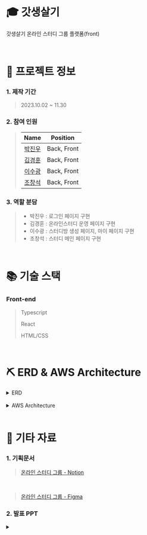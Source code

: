 # 🎓 갓생살기

갓생살기 온라인 스터디 그룹 플랫폼(front)

<br />

# 📄 프로젝트 정보

### 1. 제작 기간

> 2023.10.02 ~ 11.30

### 2. 참여 인원
> |                    Name                    |  Position   |
> | :----------------------------------------: | :---------: |
> | [박진우](https://github.com/skinlotion)    | Back, Front |
> | [김경훈](https://github.com/statkkh)       | Back, Front |
> | [이수광](https://github.com/soso1461)      | Back, Front |
> | [조창석](https://github.com/changseokjo)   | Back, Front |

### 3. 역할 분담

> - 박진우 : 로그인 페이지 구현
> - 김경훈 : 온라인스터디 운영 페이지 구현
> - 이수광 : 스터디방 생성 페이지, 마이 페이지 구현
> - 조창석 : 스터디 메인 페이지 구현

<br />

# 📚 기술 스택

### Front-end

> Typescript
> 
> React
>
> HTML/CSS

<br />

 # ⛏ ERD & AWS Architecture

<details>
  <summary>ERD</summary>
  <div markdown="1" style="padding-left: 15px;">
    <img src = "https://github.com/godlife-onlinestudy-project/godlife-onlinestudy-project-back/assets/72859594/06681e1b-d30d-4951-a543-e5750b8ae0de" />
  </div>
</details>

<br />

<details>
  <summary>AWS Architecture</summary>
  <div markdown="1" style="padding-left: 15px;">
    <img src = "https://github.com/godlife-onlinestudy-project/godlife-onlinestudy-project-back/assets/72859594/ceca2582-f7ff-4a2e-9a10-8531f2a64c7d" />
  </div>
</details>

<br />

# 📁 기타 자료

### 1. 기획문서

> [온라인 스터디 그룹 - Notion](https://www.notion.so/3a9188e2868945f49ff70362616648a1)
 
<br />

> [온라인 스터디 그룹 - Figma](https://www.figma.com/file/OiGiRguaxpBkxSHiNJlF04/%EC%98%A8%EB%9D%BC%EC%9D%B8-%EC%8A%A4%ED%84%B0%EB%94%94%EA%B7%B8%EB%A3%B9-%ED%94%8C%EB%9E%AB%ED%8F%BC-%EC%84%9C%EB%B9%84%EC%8A%A4?type=design&node-id=0-1&mode=design&t=xFiIfqgo2J7oKsXQ-0)

### 2. 발표 PPT
<details>
 <summary></summary>
 <div markdown="1" style="padding-left: 15px;">
  <img src = "https://github.com/godlife-onlinestudy-project/godlife-onlinestudy-project-back/assets/72859594/8a07681f-06d3-4884-96d2-62aac9edd412"/>
  <img src = "https://github.com/godlife-onlinestudy-project/godlife-onlinestudy-project-back/assets/72859594/abf53b13-f144-4644-940d-6495f5d6b626"/>
  <img src = "https://github.com/godlife-onlinestudy-project/godlife-onlinestudy-project-back/assets/72859594/70667ee8-10c1-4a25-9ab9-2385aab4b270"/>
  <img src = "https://github.com/godlife-onlinestudy-project/godlife-onlinestudy-project-back/assets/72859594/49a900f6-26a1-4481-8648-c0a116649b45"/>
  <img src = "https://github.com/godlife-onlinestudy-project/godlife-onlinestudy-project-back/assets/72859594/a46a6d22-e24d-4087-bb63-f8d076d1808d"/>
  <img src = "https://github.com/godlife-onlinestudy-project/godlife-onlinestudy-project-back/assets/72859594/64db5429-9922-43ad-bd72-47f42617fdd2"/>
  <img src = "https://github.com/godlife-onlinestudy-project/godlife-onlinestudy-project-back/assets/72859594/b6b1200b-7bef-48ff-aa87-9cf30165ee31"/>
  <img src = "https://github.com/godlife-onlinestudy-project/godlife-onlinestudy-project-back/assets/72859594/4a2a2392-157c-4d98-9c3d-ed86d2014026"/>
  <img src = "https://github.com/godlife-onlinestudy-project/godlife-onlinestudy-project-back/assets/72859594/eb1754ae-dae9-4246-b7c4-c578cac2c9ad"/>
  <img src = "https://github.com/godlife-onlinestudy-project/godlife-onlinestudy-project-back/assets/72859594/1b280845-f25c-46e2-a8a3-4adf943d6cc3"/>
  <img src = "https://github.com/godlife-onlinestudy-project/godlife-onlinestudy-project-back/assets/72859594/f8036fb3-e9a8-485e-a7eb-9f236af9fa9a"/>
  <img src = "https://github.com/godlife-onlinestudy-project/godlife-onlinestudy-project-back/assets/72859594/ffc42779-b352-41d4-86fb-3dd7be2afa7f"/>
  <img src = "https://github.com/godlife-onlinestudy-project/godlife-onlinestudy-project-back/assets/72859594/79f19a37-9240-4631-8a23-34c83e304f48"/>
  <img src = "https://github.com/godlife-onlinestudy-project/godlife-onlinestudy-project-back/assets/72859594/d92bc470-106d-423e-9717-5ac3b8c8e4c7"/>
  <img src = "https://github.com/godlife-onlinestudy-project/godlife-onlinestudy-project-back/assets/72859594/857926c8-bedd-44fa-b746-40ac7c7fa1bc"/>
</details>
